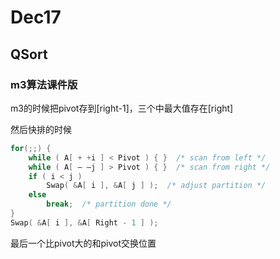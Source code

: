 # Dec17

## QSort

### m3算法课件版

m3的时候把pivot存到[right-1]，三个中最大值存在[right]

然后快排的时候

```c
for(;;) {
	while ( A[ + +i ] < Pivot ) { }  /* scan from left */
	while ( A[ – –j ] > Pivot ) { }  /* scan from right */
    if ( i < j ) 
		Swap( &A[ i ], &A[ j ] );  /* adjust partition */
	else
        break;  /* partition done */
}
Swap( &A[ i ], &A[ Right - 1 ] );
```

最后一个比pivot大的和pivot交换位置

